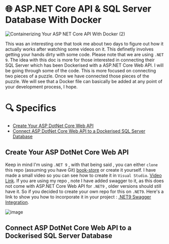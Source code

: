 # 🌐 ASP.NET Core API & SQL Server Database With Docker

![Containerizing  Your ASP NET Core API  With Docker (2)](https://github.com/user-attachments/assets/3a7d7de0-d2c1-4bcd-ad7c-0088c14f4f62)

This was an interesting one that took me about two days to figure out how it actually works after watching some videos on it. This definetly involves getting your hands dirty with some code. Please note that we are using `.NET 9`.
The idea with this doc is more for those interested in connecting their SQL Server which has been Dockerised with a ASP.NET Core Web API. I will be going through some of the code. This is more focused on connecting two pieces of a puzzle.
Once we have connected those pieces of the puzzle. We will see that a Docker file can basically be added at any point of your development process, I hope.

# 🔍 Specifics

- [Create Your ASP DotNet Core Web API](#create-your-asp-dotnet-core-web-api)
- [Connect ASP DotNet Core Web API to a Dockerised SQL Server Database](#connect-asp-dotnet-core-web-api-to-a-dockerised-sql-server-database)




## Create Your ASP DotNet Core Web API
Keep in mind I'm using `.NET 9` , with that being said , you can either `clone` this repo (assuming you have Git) [book-store](https://github.com/lukepadiachy/book-store) or create it yourself. I have made a small video so you can see how to create it in `Visual Studio`.
[Video Link](https://drive.google.com/file/d/1_yarqwPwK4E_cqg86MDsKcZU9I514VET/view?usp=sharing). If you are using my repo , note I have added swagger to it, as this does not come with ASP.NET Core Web API for `.NET9` , older versions should still have it. So if you decided to create your own repo for this on `.NET9`.
Here's a link to show you how to incorporate it in your project : [.NET9 Swagger Integration](https://github.com/Menayer/DotNet9-Swagger-Integration).

![image](https://github.com/user-attachments/assets/21ef65b0-a020-45cc-8a66-ccea3df6231e)

## Connect ASP DotNet Core Web API to a Dockerised SQL Server Database
